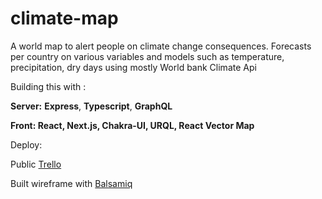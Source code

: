 # climate-map

A world map to alert people on climate change consequences. Forecasts per country on various variables and models such as temperature, precipitation, dry days using mostly World bank Climate Api

Building this with :

**Server:** **Express**, **Typescript**, **GraphQL**

**Front: React, Next.js, Chakra-UI, URQL, React Vector Map** 

Deploy:

Public [Trello](https://trello.com/b/Cb7wVbBb/kanban-template)

Built wireframe with [Balsamiq](https://balsamiq.cloud/sj3epi0/pdvn82j)
